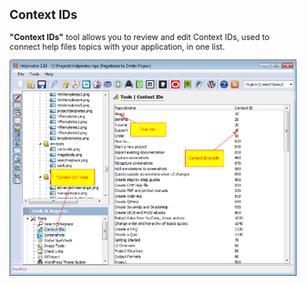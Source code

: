 ## Context IDs

**"Context IDs"**  tool allows you to review and edit Context IDs, used to connect help files topics with your application, in one list.


![contextid.png](images/contextid.png "contextid.png")
